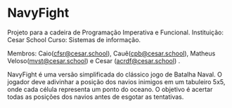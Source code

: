 # NavyFight
Projeto para a cadeira de Programação Imperativa e Funcional.
Instituição: Cesar School
Curso: Sistemas de informação.

Membros: Caio(cfsr@cesar.school), Cauê(cpb@cesar.school), Matheus Veloso(mvst@cesar.school) e Cesar (acrdf@cesar.school) .

NavyFight é uma versão simplificada do clássico jogo de Batalha Naval. 
O jogador deve adivinhar a posição dos navios inimigos em um tabuleiro 5x5, onde cada célula representa um ponto do oceano. 
O objetivo é acertar todas as posições dos navios antes de esgotar as tentativas.



